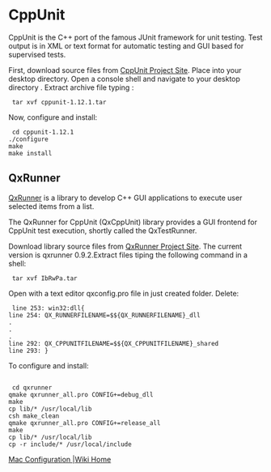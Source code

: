 # CppUnit #

CppUnit is the C++ port of the famous JUnit framework for unit testing. Test output is in XML or text format for automatic testing and GUI based for supervised tests.


First, download source files from [CppUnit Project Site](http://sourceforge.net/projects/cppunit/). Place into your desktop directory. Open a console shell and navigate to your desktop directory . Extract archive file typing :
```
 tar xvf cppunit-1.12.1.tar
```

Now, configure and install:
```
 cd cppunit-1.12.1
./configure
make 
make install
```

## QxRunner ##

[QxRunner](http://qxrunner.systest.ch/qxrunner/) is a library to develop C++ GUI applications to execute user selected items from a list.

The QxRunner for CppUnit (QxCppUnit) library provides a GUI frontend for CppUnit test execution, shortly called the QxTestRunner.

Download library source files from [QxRunner Project Site](http://qxrunner.systest.ch/common/download.htm). The current version is qxrunner 0.9.2.Extract files tiping the following command in a shell:
```
 tar xvf IbRwPa.tar
```

Open with a text editor qxconfig.pro file in just created folder. Delete:

```
 line 253: win32:dll{
line 254: QX_RUNNERFILENAME=$${QX_RUNNERFILENAME}_dll
.
.
.
line 292: QX_CPPUNITFILENAME=$${QX_CPPUNITFILENAME}_shared
line 293: }
```

To configure and install:
```

 cd qxrunner
qmake qxrunner_all.pro CONFIG+=debug_dll
make
cp lib/* /usr/local/lib
csh make_clean
qmake qxrunner_all.pro CONFIG+=release_all
make
cp lib/* /usr/local/lib
cp -r include/* /usr/local/include
```

[Mac Configuration ](InstallingForMac.md) |[Wiki Home](http://code.google.com/p/tonatiuh/w/list)